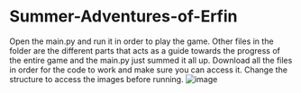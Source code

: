 # Summer-Adventures-of-Erfin
Open the main.py and run it in order to play the game.
Other files in the folder are the different parts that acts as a guide towards the progress of the entire game and the main.py just summed it all up.
Download all the files in order for the code to work and make sure you can access it.
Change the structure to access the images before running.
![image](https://github.com/aemver/Summer-Adventures-of-Erfin/assets/163652234/71126371-8ea7-4565-ad03-261ead86f2b9)
